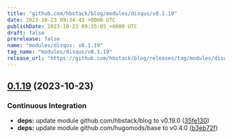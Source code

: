```yaml
---
title: "github.com/hbstack/blog/modules/disqus/v0.1.19"
date: 2023-10-23 09:34:43 +0000 UTC
publishDate: 2023-10-23 09:35:05 +0000 UTC
draft: false
prerelease: false
name: "modules/disqus: v0.1.19"
tag_name: "modules/disqus/v0.1.19"
release_url: "https://github.com/hbstack/blog/releases/tag/modules/disqus/v0.1.19"
---
```


## [0.1.19](https://github.com/hbstack/blog/compare/modules/disqus/v0.1.18...modules/disqus/v0.1.19) (2023-10-23)


### Continuous Integration

* **deps:** update module github.com/hbstack/blog to v0.19.0 ([35fe130](https://github.com/hbstack/blog/commit/35fe130d9ba5e3eadc5f23db3da02bde5351749f))
* **deps:** update module github.com/hugomods/base to v0.4.0 ([b3eb72f](https://github.com/hbstack/blog/commit/b3eb72f554d83435d017d1e14a910b8bcd1bf58a))
